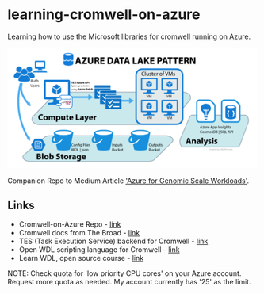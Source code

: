 # learning-cromwell-on-azure
Learning how to use the Microsoft libraries for cromwell running on Azure. 

![Crowmell on Azure Data Lake](images/data-lake.png)

Companion Repo to Medium Article ['Azure for Genomic Scale Workloads'](https://medium.com/@lynnlangit/azure-for-genomic-scale-workloads-ad3c989a3d0b).

## Links
- Cromwell-on-Azure Repo - [link](https://github.com/microsoft/CromwellOnAzure)
- Cromwell docs from The Broad - [link](https://cromwell.readthedocs.io/en/stable/)
- TES (Task Execution Service) backend for Cromwell - [link](https://cromwell.readthedocs.io/en/develop/backends/TES/)
- Open WDL scripting language for Cromwell - [link](https://openwdl.org/)
- Learn WDL, open source course - [link](https://github.com/openwdl/learn-wdl)

NOTE: Check quota for 'low priority CPU cores' on your Azure account.  Request more quota as needed.  My account currently has '25' as the limit.

